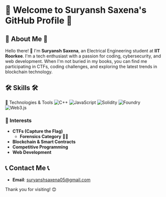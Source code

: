 # 🌟 Welcome to Suryansh Saxena's GitHub Profile 🌟

## 🚀 About Me 🚀

Hello there! 👋 I'm **Suryansh Saxena**, an Electrical Engineering student at **IIT Roorkee**. I'm a tech enthusiast with a passion for coding, cybersecurity, and web development. When I'm not buried in my books, you can find me participating in CTFs, coding challenges, and exploring the latest trends in blockchain technology.

## 🛠️ Skills 🛠️

🔧 Technologies & Tools
![C++](https://img.shields.io/badge/-C++-00599C?style=for-the-badge&logo=c%2B%2B&logoColor=white) 
![JavaScript](https://img.shields.io/badge/-JavaScript-F7DF1E?style=for-the-badge&logo=javascript&logoColor=black) 
![Solidity](https://img.shields.io/badge/-Solidity-363636?style=for-the-badge&logo=solidity&logoColor=white)
![Foundry](https://img.shields.io/badge/-Foundry-00BFAE?style=for-the-badge&logo=foundry&logoColor=white)
![Web3.js](https://img.shields.io/badge/-Web3.js-F16822?style=for-the-badge&logo=web3.js&logoColor=white)

### 🚀 Interests
- **CTFs (Capture the Flag)**
  - **Forensics Category** 🕵️‍♂️
- **Blockchain & Smart Contracts**
- **Competitive Programming**
- **Web Development**

## 📞 Contact Me 📞
- **Email**: suryanshsaxena05@gmail.com

Thank you for visiting! 😊
